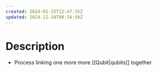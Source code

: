 ```yaml
---
created: 2024-01-25T12:47:35Z
updated: 2024-12-10T08:34:56Z
---
```

# Description
- Process linking one more more [[Qubit|qubits]] together